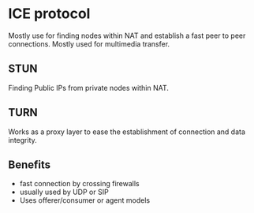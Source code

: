 # ICE protocol

Mostly use for finding nodes within NAT and establish a fast peer to peer connections. Mostly used for multimedia transfer.

## STUN

Finding Public IPs from private nodes within NAT.

## TURN

Works as a proxy layer to ease the establishment of connection and data integrity.

## Benefits

* fast connection by crossing firewalls
* usually used by UDP or SIP
* Uses offerer/consumer or agent models
